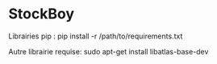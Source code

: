 # StockBoy

Librairies pip : pip install -r /path/to/requirements.txt

Autre librairie requise:
sudo apt-get install libatlas-base-dev

